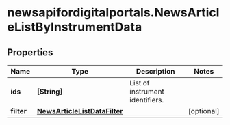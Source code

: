 # newsapifordigitalportals.NewsArticleListByInstrumentData

## Properties

Name | Type | Description | Notes
------------ | ------------- | ------------- | -------------
**ids** | **[String]** | List of instrument identifiers. | 
**filter** | [**NewsArticleListDataFilter**](NewsArticleListDataFilter.md) |  | [optional] 


